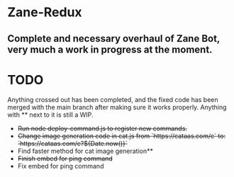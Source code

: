 # Zane-Redux

<h2>Complete and necessary overhaul of Zane Bot, very much a work in progress at the moment.</h2>

# TODO
Anything crossed out has been completed, and the fixed code has been merged with the main branch after making sure it works properly.
Anything with ** next to it is still a WIP.

<ul>
  <li><s>Run node deploy-command.js to register new commands.</s></li>
  <li><s>Change image generation code in cat.js from `https://cataas.com/c` to: `https://cataas.com/c?${Date.now()}`</s></li>
  <li>Find faster method for cat image generation**</li>
  <li><s>Finish embed for ping command</s></li>
  <li>Fix embed for ping command</li>
</ul>
